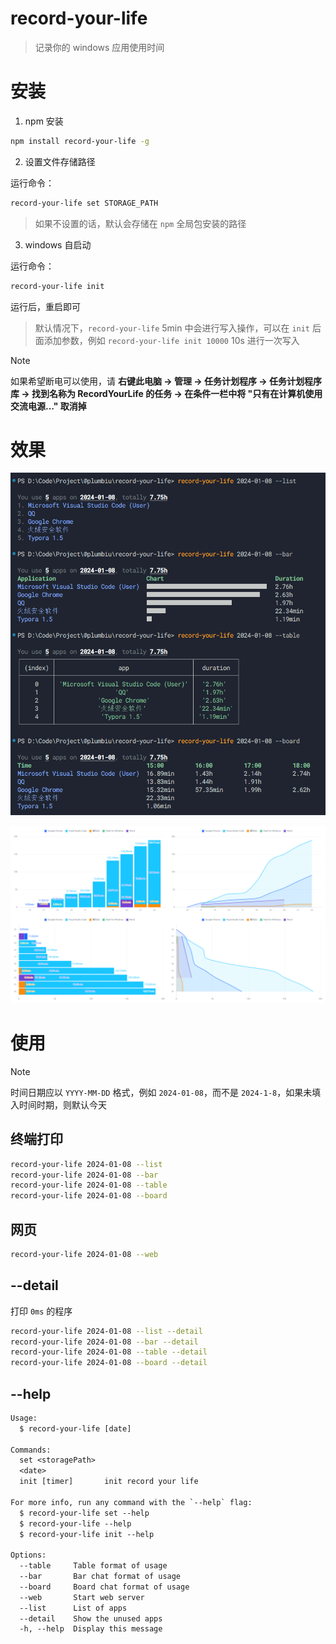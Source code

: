 # record-your-life

> 记录你的 windows 应用使用时间

# 安装

1. npm 安装

```bash
npm install record-your-life -g
```

2. 设置文件存储路径

运行命令：

```bash
record-your-life set STORAGE_PATH
```

> 如果不设置的话，默认会存储在 `npm` 全局包安装的路径

3. windows 自启动

运行命令：

```bash
record-your-life init
```

运行后，重启即可

> 默认情况下，`record-your-life` 5min 中会进行写入操作，可以在 `init` 后面添加参数，例如 `record-your-life init 10000` 10s 进行一次写入

> [!NOTE]
> 如果希望断电可以使用，请 **右键此电脑 -> 管理 -> 任务计划程序 -> 任务计划程序库 -> 找到名称为 RecordYourLife 的任务 -> 在条件一栏中将 "只有在计算机使用交流电源..." 取消掉**

# 效果

![terminal](./resource/terminal.png)

![web](./resource/web.png)

# 使用

> [!NOTE]  
> 时间日期应以 `YYYY-MM-DD` 格式，例如 `2024-01-08`，而不是 `2024-1-8`，如果未填入时间时期，则默认今天

## 终端打印

```bash
record-your-life 2024-01-08 --list
record-your-life 2024-01-08 --bar
record-your-life 2024-01-08 --table
record-your-life 2024-01-08 --board
```

## 网页

```bash
record-your-life 2024-01-08 --web
```

## --detail

打印 `0ms` 的程序

```bash
record-your-life 2024-01-08 --list --detail
record-your-life 2024-01-08 --bar --detail
record-your-life 2024-01-08 --table --detail
record-your-life 2024-01-08 --board --detail
```

## --help

```txt
Usage:
  $ record-your-life [date]

Commands:
  set <storagePath>
  <date>
  init [timer]       init record your life

For more info, run any command with the `--help` flag:
  $ record-your-life set --help
  $ record-your-life --help
  $ record-your-life init --help

Options:
  --table     Table format of usage
  --bar       Bar chat format of usage
  --board     Board chat format of usage
  --web       Start web server
  --list      List of apps
  --detail    Show the unused apps
  -h, --help  Display this message
```
